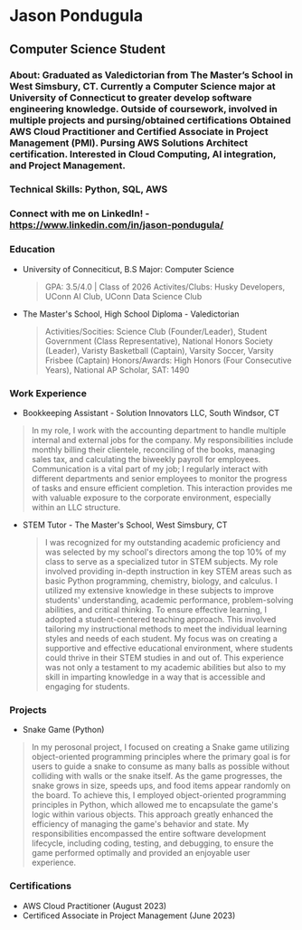 # Jason Pondugula 
## Computer Science Student
### About: Graduated as Valedictorian from The Master’s School in West Simsbury, CT. Currently a Computer Science major at University of Connecticut to greater develop software engineering knowledge. Outside of coursework, involved in multiple projects and pursing/obtained certifications Obtained AWS Cloud Practitioner and Certified Associate in Project Management (PMI). Pursing AWS Solutions Architect certification. Interested in Cloud Computing, AI integration, and Project Management. 

### Technical Skills: Python, SQL, AWS
### Connect with me on LinkedIn! - https://www.linkedin.com/in/jason-pondugula/

### Education 
- University of Conneciticut, B.S Major: Computer Science 
  > GPA: 3.5/4.0 | Class of 2026 
  > Activites/Clubs: Husky Developers, UConn AI Club, UConn Data Science Club
- The Master's School, High School Diploma - Valedictorian
  > Activities/Socities: Science Club (Founder/Leader), Student Government (Class Representative), National Honors Society (Leader), Varisty Basketball (Captain), Varsity Soccer, Varsity Frisbee (Captain)
  > Honors/Awards: High Honors (Four Consecutive Years), National AP Scholar, SAT: 1490

### Work Experience 
- Bookkeeping Assistant - Solution Innovators LLC, South Windsor, CT 
> In my role, I work with the accounting department to handle multiple internal and external jobs for the company. My responsibilities include monthly billing their clientele, reconciling of the books, managing sales tax, and calculating the biweekly payroll for employees. Communication is a vital part of my job; I regularly interact with different departments and senior employees to monitor the progress of tasks and ensure efficient completion. This interaction provides me with valuable exposure to the corporate environment, especially within an LLC structure.
- STEM Tutor - The Master's School, West Simsbury, CT
  > I was recognized for my outstanding academic proficiency and was selected by my school's directors among the top 10% of my class to serve as a specialized tutor in STEM subjects. My role involved providing in-depth instruction in key STEM areas such as basic Python programming, chemistry, biology, and calculus. I utilized my extensive knowledge in these subjects to improve students' understanding, academic performance, problem-solving abilities, and critical thinking. To ensure effective learning, I adopted a student-centered teaching approach. This involved tailoring my instructional methods to meet the individual learning styles and needs of each student. My focus was on creating a supportive and effective educational environment, where students could thrive in their STEM studies in and out of. This experience was not only a testament to my academic abilities but also to my skill in imparting knowledge in a way that is accessible and engaging for students.


### Projects 
- Snake Game (Python)
> In my perosonal project, I focused on creating a Snake game utilizing object-oriented programming principles where the primary goal is for users to guide a snake to consume as many balls as possible without colliding with walls or the snake itself. As the game progresses, the snake grows in size, speeds ups, and food items appear randomly on the board. To achieve this, I employed object-oriented programming principles in Python, which allowed me to encapsulate the game's logic within various objects. This approach greatly enhanced the efficiency of managing the game's behavior and state. My responsibilities encompassed the entire software development lifecycle, including coding, testing, and debugging, to ensure the game performed optimally and provided an enjoyable user experience.

### Certifications 

- AWS Cloud Practitioner (August 2023)
- Certificed Associate in Project Management (June 2023) 
